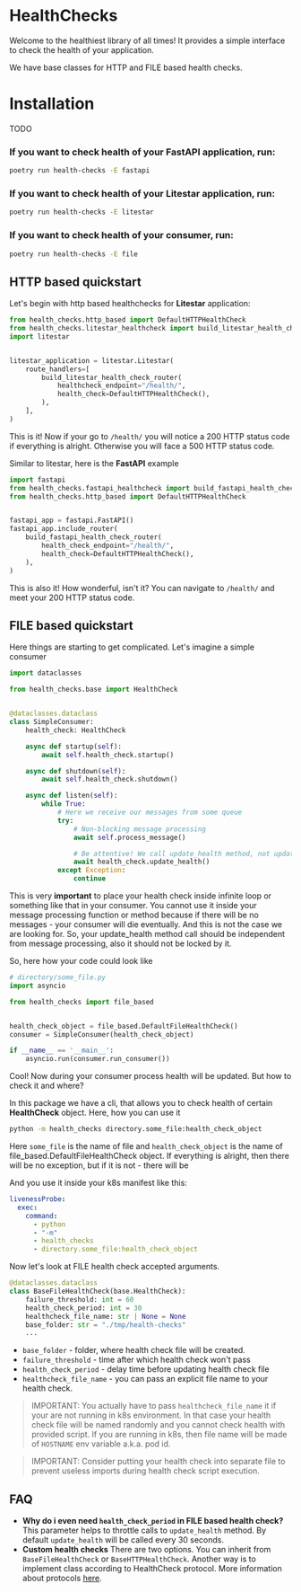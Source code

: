 # HealthChecks

Welcome to the healthiest library of all times! It provides a simple interface to check the health of your application.

We have base classes for HTTP and FILE based health checks.

# Installation

TODO

### If you want to check health of your **FastAPI** application, run:

```bash
poetry run health-checks -E fastapi
```

### If you want to check health of your **Litestar** application, run:

```bash
poetry run health-checks -E litestar
```

### If you want to check health of your **consumer**, run:

```bash
poetry run health-checks -E file
```

## HTTP based quickstart

Let's begin with http based healthchecks for **Litestar** application:

```python
from health_checks.http_based import DefaultHTTPHealthCheck
from health_checks.litestar_healthcheck import build_litestar_health_check_router
import litestar


litestar_application = litestar.Litestar(
    route_handlers=[
        build_litestar_health_check_router(
            healthcheck_endpoint="/health/",
            health_check=DefaultHTTPHealthCheck(),
        ),
    ],
)
```

This is it! Now if your go to `/health/` you will notice a 200 HTTP status code if everything is alright. Otherwise you will face a 500 HTTP status code.

Similar to litestar, here is the **FastAPI** example

```python
import fastapi
from health_checks.fastapi_healthcheck import build_fastapi_health_check_router
from health_checks.http_based import DefaultHTTPHealthCheck


fastapi_app = fastapi.FastAPI()
fastapi_app.include_router(
    build_fastapi_health_check_router(
        health_check_endpoint="/health/",
        health_check=DefaultHTTPHealthCheck(),
    ),
)
```

This is also it! How wonderful, isn't it? You can navigate to `/health/` and meet your 200 HTTP status code.

## FILE based quickstart

Here things are starting to get complicated.
Let's imagine a simple consumer

```python
import dataclasses

from health_checks.base import HealthCheck


@dataclasses.dataclass
class SimpleConsumer:
    health_check: HealthCheck

    async def startup(self):
        await self.health_check.startup()

    async def shutdown(self):
        await self.health_check.shutdown()

    async def listen(self):
        while True:
            # Here we receive our messages from some queue
            try:
                # Non-blocking message processing
                await self.process_message()

                # Be attentive! We call update_health method, not update_health_status.
                await health_check.update_health()
            except Exception:
                continue
```

This is very **important** to place your health check inside infinite loop or something like that in your consumer.
You cannot use it inside your message processing function or method because if there will be no messages - your consumer will die eventually. And this is not the case we are looking for.
So, your update_health method call should be independent from message processing, also it should not be locked by it.

So, here how your code could look like

```python
# directory/some_file.py
import asyncio

from health_checks import file_based


health_check_object = file_based.DefaultFileHealthCheck()
consumer = SimpleConsumer(health_check_object)

if __name__ == '__main__':
    asyncio.run(consumer.run_consumer())
```

Cool! Now during your consumer process health will be updated. But how to check it and where?

In this package we have a cli, that allows you to check health of certain **HealthCheck** object. Here, how you can use it

```bash
python -m health_checks directory.some_file:health_check_object
```

Here `some_file` is the name of file and `health_check_object` is the name of file_based.DefaultFileHealthCheck object.
If everything is alright, then there will be no exception, but if it is not - there will be

And you use it inside your k8s manifest like this:

```yaml
livenessProbe:
  exec:
    command:
      - python
      - "-m"
      - health_checks
      - directory.some_file:health_check_object
```

Now let's look at FILE health check accepted arguments.

```python
@dataclasses.dataclass
class BaseFileHealthCheck(base.HealthCheck):
    failure_threshold: int = 60
    health_check_period: int = 30
    healthcheck_file_name: str | None = None
    base_folder: str = "./tmp/health-checks"
    ...
```

- `base_folder` - folder, where health check file will be created.
- `failure_threshold` - time after which health check won't pass
- `health_check_period` - delay time before updating health check file
- `healthcheck_file_name` - you can pass an explicit file name to your health check.

> IMPORTANT: You actually have to pass `healthcheck_file_name` it if your are not running in k8s environment.
> In that case your health check file will be named randomly and you cannot check health with provided script.
> If you are running in k8s, then file name will be made of `HOSTNAME` env variable a.k.a. pod id.

> IMPORTANT: Consider putting your health check into separate file to prevent useless imports during health check script execution.

## FAQ

- **Why do i even need `health_check_period` in FILE based health check?**
  This parameter helps to throttle calls to `update_health` method. By default `update_health` will be called every 30 seconds.
- **Custom health checks**
  There are two options. You can inherit from `BaseFileHealthCheck` or `BaseHTTPHealthCheck`. Another way is to implement class according to HealthCheck protocol. More information about protocols [here](https://peps.python.org/pep-0544/).
